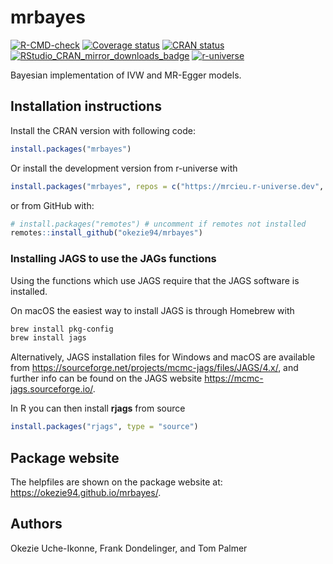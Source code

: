 # mrbayes

<!-- badges: start -->
[![R-CMD-check](https://github.com/okezie94/mrbayes/actions/workflows/R-CMD-check.yaml/badge.svg)](https://github.com/okezie94/mrbayes/actions/workflows/R-CMD-check.yaml)
[![Coverage status](https://codecov.io/gh/okezie94/mrbayes/branch/master/graph/badge.svg)](https://app.codecov.io/github/okezie94/mrbayes?branch=master)
[![CRAN status](https://www.r-pkg.org/badges/version/mrbayes)](https://cran.r-project.org/package=mrbayes)
[![RStudio_CRAN_mirror_downloads_badge](https://cranlogs.r-pkg.org/badges/grand-total/mrbayes?color=blue)](https://CRAN.R-project.org/package=mrbayes)
[![r-universe](https://mrcieu.r-universe.dev/badges/mrbayes)](https://mrcieu.r-universe.dev/mrbayes)
<!-- badges: end -->

Bayesian implementation of IVW and MR-Egger models.


## Installation instructions
 
Install the CRAN version with following code:

``` r
install.packages("mrbayes")
``` 

Or install the development version from r-universe with

```r
install.packages("mrbayes", repos = c("https://mrcieu.r-universe.dev", "https://cloud.r-project.org"))
```

or from GitHub with:
 
``` r
# install.packages("remotes") # uncomment if remotes not installed
remotes::install_github("okezie94/mrbayes")
```

### Installing JAGS to use the JAGs functions

Using the functions which use JAGS require that the JAGS software is installed.

On macOS the easiest way to install JAGS is through Homebrew with

```sh
brew install pkg-config
brew install jags
```

Alternatively, JAGS installation files for Windows and macOS are available from <https://sourceforge.net/projects/mcmc-jags/files/JAGS/4.x/>, and further info can be found on the JAGS website <https://mcmc-jags.sourceforge.io/>.

In R you can then install **rjags** from source

```r
install.packages("rjags", type = "source")
```

## Package website

The helpfiles are shown on the package website at: <https://okezie94.github.io/mrbayes/>.

## Authors

Okezie Uche-Ikonne, Frank Dondelinger, and Tom Palmer
